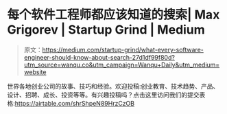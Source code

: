 # 每个软件工程师都应该知道的搜索| Max Grigorev | Startup Grind | Medium

> 原文：<https://medium.com/startup-grind/what-every-software-engineer-should-know-about-search-27d1df99f80d?utm_source=wanqu.co&utm_campaign=Wanqu+Daily&utm_medium=website>

世界各地创业公司的故事、技巧和经验。欢迎投稿:创业教育、技术趋势、产品、设计、招聘、成长、投资等等。有兴趣投稿吗？点击这里访问我们的提交表格:https://airtable.com/shrShpeN89HrzCzOB
